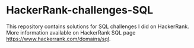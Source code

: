 # HackerRank-challenges-SQL
This repository contains solutions for SQL challenges I did on HackerRank.
More information available on HackerRank SQL page https://www.hackerrank.com/domains/sql.
